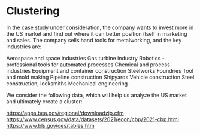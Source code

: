 # Clustering

In the case study under consideration, the company wants to invest more in the US market and find out where it can better position itself in marketing and sales. The company sells hand tools for metalworking, and the key industries are:

Aerospace and space industries
Gas turbine industry
Robotics - professional tools for automated processes
Chemical and process industries
Equipment and container construction
Steelworks
Foundries
Tool and mold making
Pipeline construction
Shipyards
Vehicle construction
Steel construction, locksmiths
Mechanical engineering

We consider the following data, which will help us analyze the US market and ultimately create a cluster:

https://apps.bea.gov/regional/downloadzip.cfm
https://www.census.gov/data/datasets/2021/econ/cbp/2021-cbp.html
https://www.bls.gov/oes/tables.htm
